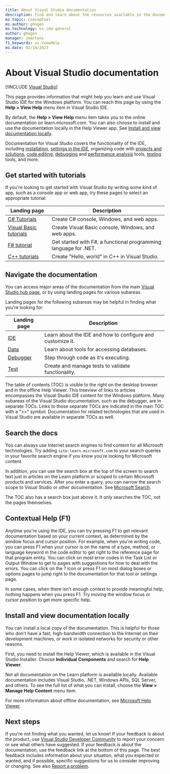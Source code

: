 ```yaml
---
title: About Visual Studio documentation
description: Find and learn about the resources available in the documentation for the Visual Studio IDE on the Windows platform.
ms.topic: conceptual
ms.author: ghogen
ms.technology: vs-ide-general
author: ghogen
manager: jmartens
f1_keywords: vs.ViewHelp
ms.date: 02/14/2023
---
```

# About Visual Studio documentation

 [!INCLUDE [Visual Studio](~/includes/applies-to-version/vs-windows-only.md)]

This page provides information that might help you learn and use Visual Studio IDE for the Windows platform. You can reach this page by using the **Help > View Help** menu item in Visual Studio IDE.

By default, the **Help > View Help** menu item takes you to the online documentation on learn.microsoft.com. You can also choose to install and use the documentation locally in the Help Viewer app. See [Install and view documentation locally](#install-and-view-documentation-locally).

Documentation for Visual Studio covers the functionality of the IDE, including [installation](../install/install-visual-studio.md), [settings in the IDE](./personalizing-the-visual-studio-ide.md), organizing code with [projects and solutions](./solutions-and-projects-in-visual-studio.md), [code editing](./writing-code-in-the-code-and-text-editor.md), [debugging](../debugger/debugger-feature-tour.md) and [performance analysis](../profiling/beginners-guide-to-performance-profiling.md) tools, [testing](../test/index.yml) tools, and more.

## Get started with tutorials

If you're looking to get started with Visual Studio by writing some kind of app, such as a console app or web app, try these pages to select an appropriate tutorial:

| Landing page | Description |
| - | - |
| [C# Tutorials](../get-started/csharp/index.yml) | Create C# console, Windows, and web apps. |
| [Visual Basic tutorials](../get-started/visual-basic/index.yml) | Create Visual Basic console, Windows, and web apps. |
| [F# tutorial](../get-started/tutorial-fsharp-web-app.md) | Get started with F#, a functional programming language for .NET. |
| [C++ tutorials](/cpp/build/vscpp-step-1-create?view=msvc-170) | Create "Hello, world" in C++ in Visual Studio. |

## Navigate the documentation

You can access major areas of the documentation from the main [Visual Studio hub page](../windows/index.yml), or by using landing pages for various subareas.

Landing pages for the following subareas may be helpful in finding what you're looking for:

| Landing page | Description |
| - | - |
| [IDE](index.yml) | Learn about the IDE and how to configure and customize it. |
| [Data](../data-tools/index.yml) | Learn about tools for accessing databases. |
| [Debugger](../debugger/index.yml) | Step through code as it's executing. |
| [Test](../test/index.yml) | Create and manage tests to validate functionality. |

The table of contents (TOC) is visible to the right on the desktop browser and in the offline Help Viewer. This treeview of links to articles encompasses the Visual Studio IDE content for the Windows platform. Many subareas of the Visual Studio documentation, such as the debugger, are in separate TOCs. Links to those separate TOCs are indicated in the main TOC with a ">>" symbol.  Documentation for related technologies that are used in Visual Studio are available in separate TOCs as well.

## Search the docs

You can always use Internet search engines to find content for all Microsoft technologies. Try adding `site:learn.microsoft.com` to your search queries in your favorite search engine if you know you're looking for Microsoft content.

In addition, you can use the search box at the top of the screen to search text just in articles on the Learn platform or scoped to certain Microsoft products and services. After you enter a query, you can narrow the search scope to Visual Studio or other documentation. See [Microsoft Search](https://learn.microsoft.com/search/).

The TOC also has a search box just above it. It only searches the TOC, not the pages themselves.

## Contextual Help (F1)

Anytime you're using the IDE, you can try pressing F1 to get relevant documentation based on your current context, as determined by the window focus and cursor position. For example, when you're writing code, you can press F1 when your cursor is on the name of a type, method, or language keyword in the code editor to get right to the reference page for that program entity. You can click on most error codes in the Task List or Output Window to get to pages with suggestions for how to deal with the errors. You can click on the ? icon or press F1 on most dialog boxes or options pages to jump right to the documentation for that tool or settings page.

In some cases, when there isn't enough context to provide meaningful help, nothing happens when you press F1. Try moving the window focus or cursor position to get more specific help.

## Install and view documentation locally

You can install a local copy of the documentation. This is helpful for those who don't have a fast, high-bandwidth connection to the Internet on their development machines, or work in isolated networks for security or other reasons.

First, you need to install the Help Viewer, which is available in the Visual Studio Installer. Choose **Individual Components** and search for **Help Viewer**.

Not all documentation on the Learn platform is available locally. Available documentation includes Visual Studio, .NET, Windows APIs, SQL Server, and others. To see the full list of what you can install, choose the **View > Manage Help Content** menu item.

For more information about offline documentation, see [Microsoft Help Viewer](../help-viewer/overview.md).

## Next steps

If you're not finding what you wanted, let us know! If your feedback is about the product, use [Visual Studio Developer Community](https://developercommunity.visualstudio.com/VisualStudio) to report your concern or see what others have suggested. If your feedback is about the documentation, use the feedback link at the bottom of this page. The best feedback includes information about your situation, what you expected or wanted, and if possible, specific suggestions for us to consider improving or changing. See also [Report a problem](./how-to-report-a-problem-with-visual-studio.md).
